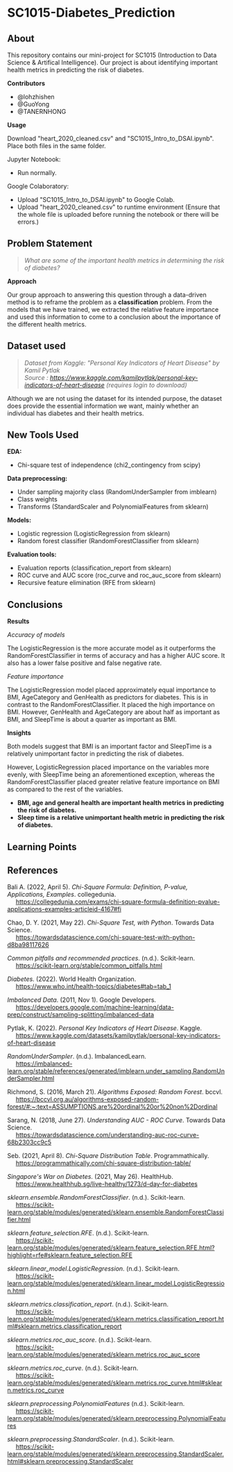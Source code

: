 # SC1015-Diabetes_Prediction

## About

This repository contains our mini-project for SC1015 (Introduction to Data Science & Artifical Intelligence). Our project is about identifying important health metrics in predicting the risk of diabetes.

<strong>Contributors</strong>
* @lohzhishen
* @GuoYong
* @TANERNHONG

<strong>Usage</strong>

Download "heart_2020_cleaned.csv" and "SC1015_Intro_to_DSAI.ipynb". Place both files in the same folder.

Jupyter Notebook:

* Run normally.

Google Colaboratory:

* Upload "SC1015_Intro_to_DSAI.ipynb" to Google Colab.
* Upload "heart_2020_cleaned.csv" to runtime environment (Ensure that the whole file is uploaded before running the notebook or there will be errors.)

## Problem Statement

> <em>What are some of the important health metrics in determining the risk of diabetes?</em>

<strong>Approach</strong>

Our group approach to answering this question through a data-driven method is to reframe the problem as a <strong>classification</strong> problem. From the models that we have trained, we extracted the relative feature importance and used this information to come to a conclusion about the importance of the different health metrics.

## Dataset used

> <em>Dataset from Kaggle: "Personal Key Indicators of Heart Disease" by Kamil Pytlak</em> <br>
> <em>Source : https://www.kaggle.com/kamilpytlak/personal-key-indicators-of-heart-disease (requires login to download)</em>

Although we are not using the dataset for its intended purpose, the dataset does provide the essential information we want, mainly whether an individual has diabetes and their health metrics.

## New Tools Used

<strong>EDA:</strong>

* Chi-square test of independence (chi2_contingency from scipy)

<strong>Data preprocessing:</strong>

* Under sampling majority class (RandomUnderSampler from imblearn)
* Class weights
* Transforms (StandardScaler and PolynomialFeatures from sklearn)

<strong>Models:</strong>

* Logistic regression (LogisticRegression from sklearn)
* Random forest classifier (RandomForestClassifier from sklearn)

<strong>Evaluation tools:</strong>

* Evaluation reports (classification_report from sklearn)
* ROC curve and AUC score (roc_curve and roc_auc_score from sklearn)
* Recursive feature elimination (RFE from sklearn) 

## Conclusions

<strong>Results</strong>

<em>Accuracy of models</em>

The LogisticRegression is the more accurate model as it outperforms the RandomForestClassifier in terms of accuracy and has a higher AUC score. It also has a lower false positive and false negative rate.

<em>Feature importance</em>

The LogisticRegression model placed approximately equal importance to BMI, AgeCategory and GenHealth as predictors for diabetes. This is in contrast to the RandomForestClassifier. It placed the high importance on BMI. However, GenHealth and AgeCategory are about half as important as BMI, and SleepTime is about a quarter as important as BMI.

<strong>Insights</strong>

Both models suggest that BMI is an important factor and SleepTime is a relatively unimportant factor in predicting the risk of diabetes.

However, LogisticRegression placed importance on the variables more evenly, with SleepTime being an aforementioned exception, whereas the RandomForestClassifier placed greater relative feature importance on BMI as compared to the rest of the variables.

* <strong>BMI, age and general health are important health metrics in predicting the risk of diabetes.</strong>
* <strong>Sleep time is a relative unimportant health metric in predicting the risk of diabetes.</strong>

## Learning Points



## References

Bali A. (2022, April 5). <em>Chi-Square Formula: Definition, P-value, Applications, Examples</em>. collegedunia. <br>&nbsp;&nbsp;&nbsp;&nbsp;
https://collegedunia.com/exams/chi-square-formula-definition-pvalue-applications-examples-articleid-4167#fi  

Chao, D. Y. (2021, May 22). <em>Chi-Square Test, with Python</em>. Towards Data Science. <br>&nbsp;&nbsp;&nbsp;&nbsp;
https://towardsdatascience.com/chi-square-test-with-python-d8ba98117626  

<em>Common pitfalls and recommended practices</em>. (n.d.). Scikit-learn. <br>&nbsp;&nbsp;&nbsp;&nbsp;
https://scikit-learn.org/stable/common_pitfalls.html  

<em>Diabetes.</em> (2022). World Health Organization.<br>&nbsp;&nbsp;&nbsp;&nbsp;
https://www.who.int/health-topics/diabetes#tab=tab_1

<em>Imbalanced Data</em>. (2011, Nov 1). Google Developers. <br>&nbsp;&nbsp;&nbsp;&nbsp;
https://developers.google.com/machine-learning/data-prep/construct/sampling-splitting/imbalanced-data  

Pytlak, K. (2022). <em>Personal Key Indicators of Heart Disease</em>. Kaggle. <br>&nbsp;&nbsp;&nbsp;&nbsp;
https://www.kaggle.com/datasets/kamilpytlak/personal-key-indicators-of-heart-disease

<em>RandomUnderSampler</em>. (n.d.). ImbalancedLearn. <br>&nbsp;&nbsp;&nbsp;&nbsp;
https://imbalanced-learn.org/stable/references/generated/imblearn.under_sampling.RandomUnderSampler.html

Richmond, S. (2016, March 21). <em>Algorithms Exposed: Random Forest</em>. bccvl. <br>&nbsp;&nbsp;&nbsp;&nbsp;
https://bccvl.org.au/algorithms-exposed-random-forest/#:~:text=ASSUMPTIONS,are%20ordinal%20or%20non%2Dordinal  

Sarang, N. (2018, June 27). <em>Understanding AUC - ROC Curve</em>. Towards Data Science. <br>&nbsp;&nbsp;&nbsp;&nbsp;
https://towardsdatascience.com/understanding-auc-roc-curve-68b2303cc9c5

Seb. (2021, April 8). <em>Chi-Square Distribution Table</em>. Programmathically. <br>&nbsp;&nbsp;&nbsp;&nbsp;
https://programmathically.com/chi-square-distribution-table/  

<em>Singapore's War on Diabetes</em>. (2021, May 26). HealthHub. <br>&nbsp;&nbsp;&nbsp;&nbsp;
https://www.healthhub.sg/live-healthy/1273/d-day-for-diabetes

<em>sklearn.ensemble.RandomForestClassifier</em>. (n.d.). Scikit-learn. <br>&nbsp;&nbsp;&nbsp;&nbsp; 
https://scikit-learn.org/stable/modules/generated/sklearn.ensemble.RandomForestClassifier.html

<em>sklearn.feature_selection.RFE</em>. (n.d.). Scikit-learn. <br>&nbsp;&nbsp;&nbsp;&nbsp; 
https://scikit-learn.org/stable/modules/generated/sklearn.feature_selection.RFE.html?highlight=rfe#sklearn.feature_selection.RFE

<em>sklearn.linear_model.LogisticRegression</em>. (n.d.). Scikit-learn. <br>&nbsp;&nbsp;&nbsp;&nbsp; 
https://scikit-learn.org/stable/modules/generated/sklearn.linear_model.LogisticRegression.html

<em>sklearn.metrics.classification_report</em>. (n.d.). Scikit-learn. <br>&nbsp;&nbsp;&nbsp;&nbsp; 
https://scikit-learn.org/stable/modules/generated/sklearn.metrics.classification_report.html#sklearn.metrics.classification_report

<em>sklearn.metrics.roc_auc_score</em>. (n.d.). Scikit-learn. <br>&nbsp;&nbsp;&nbsp;&nbsp;
https://scikit-learn.org/stable/modules/generated/sklearn.metrics.roc_auc_score

<em>sklearn.metrics.roc_curve</em>. (n.d.). Scikit-learn. <br>&nbsp;&nbsp;&nbsp;&nbsp;
https://scikit-learn.org/stable/modules/generated/sklearn.metrics.roc_curve.html#sklearn.metrics.roc_curve  

<em>sklearn.preprocessing.PolynomialFeatures</em> (n.d.). Scikit-learn. <br>&nbsp;&nbsp;&nbsp;&nbsp;
https://scikit-learn.org/stable/modules/generated/sklearn.preprocessing.PolynomialFeatures

<em>sklearn.preprocessing.StandardScaler</em>. (n.d.). Scikit-learn. <br>&nbsp;&nbsp;&nbsp;&nbsp;
https://scikit-learn.org/stable/modules/generated/sklearn.preprocessing.StandardScaler.html#sklearn.preprocessing.StandardScaler 
